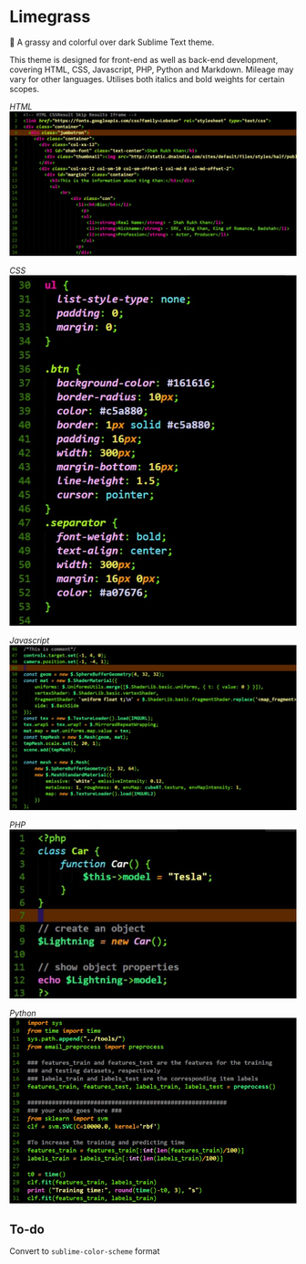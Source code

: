 # Limegrass
🌱 A grassy and colorful over dark Sublime Text theme.

This theme is designed for front-end as well as back-end development, covering HTML, CSS, Javascript, PHP, Python and Markdown. Mileage may vary for other languages. Utilises both italics and bold weights for certain scopes.

*HTML*
![HTML preview screenshot](html.jpeg)


*CSS*
![CSS preview screenshot](css.jpeg)


*Javascript*
![Javascript preview screenshot](js.jpeg)


*PHP*
![PHP preview screenshot](php.jpeg)


*Python*
![Python preview screenshot](python.jpeg)


## To-do

Convert to `sublime-color-scheme` format
